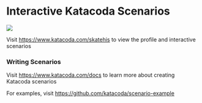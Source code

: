 # Interactive Katacoda Scenarios

[![](http://shields.katacoda.com/katacoda/skatehis/count.svg)](https://www.katacoda.com/skatehis "Get your profile on Katacoda.com")

Visit https://www.katacoda.com/skatehis to view the profile and interactive scenarios

### Writing Scenarios
Visit https://www.katacoda.com/docs to learn more about creating Katacoda scenarios

For examples, visit https://github.com/katacoda/scenario-example
